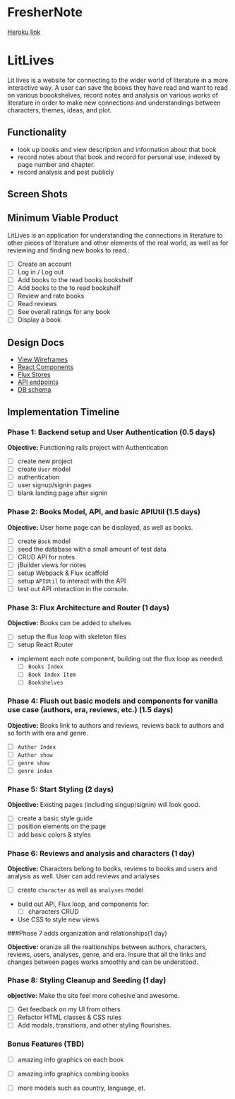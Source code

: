# FresherNote

[Heroku link][heroku] 

[heroku]: http://www.litlives.herokuapp.com

# LitLives

Lit lives is a website for connecting to the wider world of literature in a more interactive way. A user can save the books they have read and want to read on various boookshelves, record notes and analysis on various works of literature in order to make new connections and understandings between characters, themes, ideas, and plot. 

## Functionality

- look up books and view description and information about that book
- record notes about that book and record for personal use, indexed by page number and chapter.
- record analysis and post publicly


## Screen Shots



## Minimum Viable Product

LitLives is an application for understanding the connections in literature to other pieces of literature and other elements of the real world, as well as for reviewing and finding new books to read.:

<!-- This is a Markdown checklist. Use it to keep track of your
progress. Put an x between the brackets for a checkmark: [x] -->

- [ ] Create an account
- [ ] Log in / Log out
- [ ] Add books to the read books bookshelf
- [ ] Add books to the to read bookshelf
- [ ] Review and rate books
- [ ] Read reviews
- [ ] See overall ratings for any book
- [ ] Display a book

## Design Docs
* [View Wireframes][views]
* [React Components][components]
* [Flux Stores][stores]
* [API endpoints][api-endpoints]
* [DB schema][schema]

[views]: ./docs/views.md
[components]: ./docs/components.md
[stores]: ./docs/stores.md
[api-endpoints]: ./docs/api-endpoints.md
[schema]: ./docs/schema.md

## Implementation Timeline

### Phase 1: Backend setup and User Authentication (0.5 days)

**Objective:** Functioning rails project with Authentication

- [ ] create new project
- [ ] create `User` model
- [ ] authentication
- [ ] user signup/signin pages
- [ ] blank landing page after signin

### Phase 2: Books Model, API, and basic APIUtil (1.5 days)

**Objective:** User home page can be displayed, as well as books.

- [ ] create `Book` model
- [ ] seed the database with a small amount of test data
- [ ] CRUD API for notes
- [ ] jBuilder views for notes
- [ ] setup Webpack & Flux scaffold
- [ ] setup `APIUtil` to interact with the API
- [ ] test out API interaction in the console.

### Phase 3: Flux Architecture and Router (1 days)

**Objective:** Books can be added to shelves

- [ ] setup the flux loop with skeleton files
- [ ] setup React Router
- implement each note component, building out the flux loop as needed.
  - [ ] `Books Index`
  - [ ] `Book Index Item`
  - [ ] `Bookshelves`

### Phase 4: Flush out basic models and components for vanilla use case (authors, era, reviews, etc.) (1.5 days)
  
**Objective:** Books link to authors and reviews, reviews back to authors and so forth with era and genre. 
  - [ ] `Author Index`
  - [ ] `Author show`
  - [ ] `genre show`
  - [ ] `genre index`
  
### Phase 5: Start Styling (2 days)

**Objective:** Existing pages (including singup/signin) will look good.

- [ ] create a basic style guide
- [ ] position elements on the page
- [ ] add basic colors & styles

### Phase 6: Reviews and analysis and characters (1 day)

**Objective:** Characters belong to books, reviews to books and users and analysis as well. User can add reviews and analyses 

- [ ] create `character` as well as `analyses` model
- build out API, Flux loop, and components for:
  - [ ] characters CRUD
- Use CSS to style new views

###Phase 7 adds organization and relationships(1 day)

**Objective:** oranize all the realtionships between authors, characters, reviews, users, analyses, genre, and era. Insure that all the links and changes between pages works smoothly and can be understood. 


### Phase 8: Styling Cleanup and Seeding (1 day)

**objective:** Make the site feel more cohesive and awesome.

- [ ] Get feedback on my UI from others
- [ ] Refactor HTML classes & CSS rules
- [ ] Add modals, transitions, and other styling flourishes.

### Bonus Features (TBD)
- [ ] amazing info graphics on each book
- [ ] amazing info graphics combing books 
- [ ] more models such as country, language, et. 


[phase-one]: ./docs/phases/phase1.md
[phase-two]: ./docs/phases/phase2.md
[phase-three]: ./docs/phases/phase3.md
[phase-four]: ./docs/phases/phase4.md
[phase-five]: ./docs/phases/phase5.md
